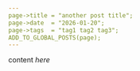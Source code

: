 ```yaml
---
page->title = "another post title";
page->date  = "2026-01-20";
page->tags  = "tag1 tag2 tag3";
ADD_TO_GLOBAL_POSTS(page);
---
```


content _here_


